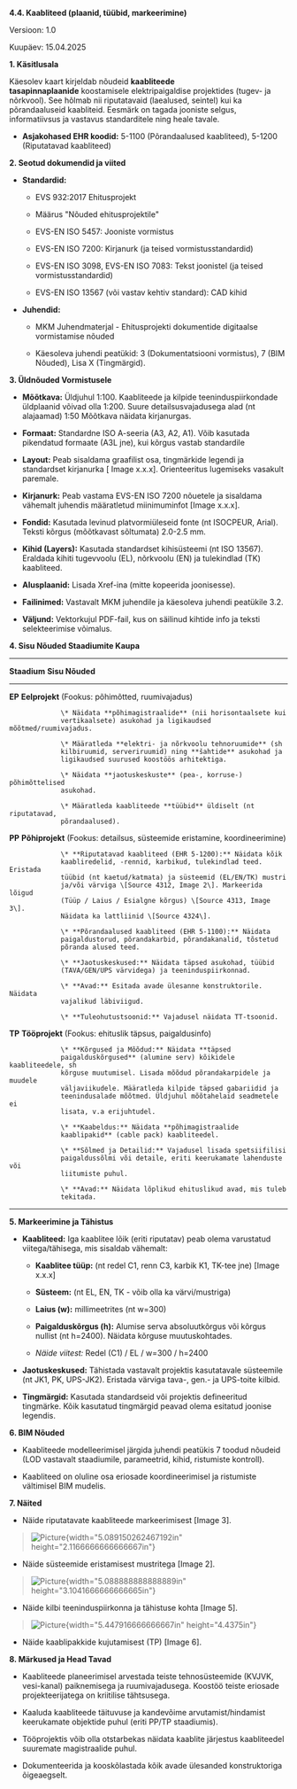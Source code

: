 **4.4. Kaabliteed (plaanid, tüübid, markeerimine)**

Versioon: 1.0

Kuupäev: 15.04.2025

**1. Käsitlusala**

Käesolev kaart kirjeldab nõudeid **kaabliteede
tasapinnaplaanide** koostamisele elektripaigaldise projektides (tugev-
ja nõrkvool). See hõlmab nii riputatavaid (laealused, seintel) kui ka
põrandaaluseid kaabliteid. Eesmärk on tagada jooniste selgus,
informatiivsus ja vastavus standarditele ning heale tavale.

- **Asjakohased EHR koodid:** 5-1100 (Põrandaalused kaabliteed), 5-1200
  (Riputatavad kaabliteed)

**2. Seotud dokumendid ja viited**

- **Standardid:**

  - EVS 932:2017 Ehitusprojekt

  - Määrus \"Nõuded ehitusprojektile\"

  - EVS-EN ISO 5457: Jooniste vormistus

  - EVS-EN ISO 7200: Kirjanurk (ja teised vormistusstandardid)

  - EVS-EN ISO 3098, EVS-EN ISO 7083: Tekst joonistel (ja teised
    vormistusstandardid)

  - EVS-EN ISO 13567 (või vastav kehtiv standard): CAD kihid

- **Juhendid:**

  - MKM Juhendmaterjal - Ehitusprojekti dokumentide digitaalse
    vormistamise nõuded

  - Käesoleva juhendi peatükid: 3 (Dokumentatsiooni vormistus), 7 (BIM
    Nõuded), Lisa X (Tingmärgid).

**3. Üldnõuded Vormistusele**

- **Mõõtkava:** Üldjuhul 1:100. Kaabliteede ja kilpide
  teeninduspiirkondade üldplaanid võivad olla 1:200. Suure
  detailsusvajadusega alad (nt alajaamad) 1:50 Mõõtkava näidata
  kirjanurgas.

- **Formaat:** Standardne ISO A-seeria (A3, A2, A1). Võib kasutada
  pikendatud formaate (A3L jne), kui kõrgus vastab standardile

- **Layout:** Peab sisaldama graafilist osa, tingmärkide legendi ja
  standardset kirjanurka \[ Image x.x.x\]. Orienteeritus lugemiseks
  vasakult paremale.

- **Kirjanurk:** Peab vastama EVS-EN ISO 7200 nõuetele ja sisaldama
  vähemalt juhendis määratletud miinimuminfot \[Image x.x.x\].

- **Fondid:** Kasutada levinud platvormiüleseid fonte (nt ISOCPEUR,
  Arial). Teksti kõrgus (mõõtkavast sõltumata) 2.0-2.5 mm.

- **Kihid (Layers):** Kasutada standardset kihisüsteemi (nt ISO 13567).
  Eraldada kihiti tugevvoolu (EL), nõrkvoolu (EN) ja tulekindlad (TK)
  kaabliteed.

- **Alusplaanid:** Lisada Xref-ina (mitte kopeerida joonisesse).

- **Failinimed:** Vastavalt MKM juhendile ja käesoleva juhendi peatükile
  3.2.

- **Väljund:** Vektorkujul PDF-fail, kus on säilinud kihtide info ja
  teksti selekteerimise võimalus.

**4. Sisu Nõuded Staadiumite Kaupa**

  -----------------------------------------------------------------------------
  **Staadium**   **Sisu Nõuded**
  -------------- --------------------------------------------------------------
  **EP**         **Eelprojekt** (Fookus: põhimõtted, ruumivajadus)

                 \* Näidata **põhimagistraalide** (nii horisontaalsete kui
                 vertikaalsete) asukohad ja ligikaudsed mõõtmed/ruumivajadus.

                 \* Määratleda **elektri- ja nõrkvoolu tehnoruumide** (sh
                 kilbiruumid, serveriruumid) ning **šahtide** asukohad ja
                 ligikaudsed suurused koostöös arhitektiga.

                 \* Näidata **jaotuskeskuste** (pea-, korruse-) põhimõttelised
                 asukohad.

                 \* Määratleda kaabliteede **tüübid** üldiselt (nt riputatavad,
                 põrandaalused).

  **PP**         **Põhiprojekt** (Fookus: detailsus, süsteemide eristamine,
                 koordineerimine)

                 \* **Riputatavad kaabliteed (EHR 5-1200):** Näidata kõik
                 kaabliredelid, -rennid, karbikud, tulekindlad teed. Eristada
                 tüübid (nt kaetud/katmata) ja süsteemid (EL/EN/TK) mustri
                 ja/või värviga \[Source 4312, Image 2\]. Markeerida lõigud
                 (Tüüp / Laius / Esialgne kõrgus) \[Source 4313, Image 3\].
                 Näidata ka lattliinid \[Source 4324\].

                 \* **Põrandaalused kaabliteed (EHR 5-1100):** Näidata
                 paigaldustorud, põrandakarbid, põrandakanalid, tõstetud
                 põranda alused teed.

                 \* **Jaotuskeskused:** Näidata täpsed asukohad, tüübid
                 (TAVA/GEN/UPS värvidega) ja teeninduspiirkonnad.

                 \* **Avad:** Esitada avade ülesanne konstruktorile. Näidata
                 vajalikud läbiviigud.

                 \* **Tuleohutustsoonid:** Vajadusel näidata TT-tsoonid.

  **TP**         **Tööprojekt** (Fookus: ehituslik täpsus, paigaldusinfo)

                 \* **Kõrgused ja Mõõdud:** Näidata **täpsed
                 paigalduskõrgused** (alumine serv) kõikidele kaabliteedele, sh
                 kõrguse muutumisel. Lisada mõõdud põrandakarpidele ja muudele
                 väljaviikudele. Määratleda kilpide täpsed gabariidid ja
                 teenindusalade mõõtmed. Üldjuhul mõõtahelaid seadmetele ei
                 lisata, v.a erijuhtudel.

                 \* **Kaabeldus:** Näidata **põhimagistraalide
                 kaablipakid** (cable pack) kaabliteedel.

                 \* **Sõlmed ja Detailid:** Vajadusel lisada spetsiifilisi
                 paigaldussõlmi või detaile, eriti keerukamate lahenduste või
                 liitumiste puhul.

                 \* **Avad:** Näidata lõplikud ehituslikud avad, mis tuleb
                 tekitada.
  -----------------------------------------------------------------------------

**5. Markeerimine ja Tähistus**

- **Kaabliteed:** Iga kaablitee lõik (eriti riputatav) peab olema
  varustatud viitega/tähisega, mis sisaldab vähemalt:

  - **Kaablitee tüüp:** (nt redel C1, renn C3, karbik K1, TK-tee jne)
    \[Image x.x.x\]

  - **Süsteem:** (nt EL, EN, TK - võib olla ka värvi/mustriga)

  - **Laius (w):** millimeetrites (nt w=300)

  - **Paigalduskõrgus (h):** Alumise serva absoluutkõrgus või kõrgus
    nullist (nt h=2400). Näidata kõrguse muutuskohtades.

  - *Näide viitest:* Redel (C1) / EL / w=300 / h=2400

- **Jaotuskeskused:** Tähistada vastavalt projektis kasutatavale
  süsteemile (nt JK1, PK, UPS-JK2). Eristada värviga tava-, gen.- ja
  UPS-toite kilbid.

- **Tingmärgid:** Kasutada standardseid või projektis defineeritud
  tingmärke. Kõik kasutatud tingmärgid peavad olema esitatud joonise
  legendis.

**6. BIM Nõuded**

- Kaabliteede modelleerimisel järgida juhendi peatükis 7 toodud nõudeid
  (LOD vastavalt staadiumile, parameetrid, kihid, ristumiste kontroll).

- Kaabliteed on oluline osa eriosade koordineerimisel ja ristumiste
  vältimisel BIM mudelis.

**7. Näited**

- Näide riputatavate kaabliteede markeerimisest \[Image 3\].

> ![Picture](../_assets/media/image1.jpeg){width="5.089150262467192in"
> height="2.1166666666666667in"}

- Näide süsteemide eristamisest mustritega \[Image 2\].

> ![Picture](../_assets/media/image2.jpeg){width="5.088888888888889in"
> height="3.1041666666666665in"}

- Näide kilbi teeninduspiirkonna ja tähistuse kohta \[Image 5\].

> ![Picture](../_assets/media/image3.png){width="5.447916666666667in"
> height="4.4375in"}

- Näide kaablipakkide kujutamisest (TP) \[Image 6\].

**8. Märkused ja Head Tavad**

- Kaabliteede planeerimisel arvestada teiste tehnosüsteemide (KVJVK,
  vesi-kanal) paiknemisega ja ruumivajadusega. Koostöö teiste eriosade
  projekteerijatega on kriitilise tähtsusega.

- Kaaluda kaabliteede täituvuse ja kandevõime arvutamist/hindamist
  keerukamate objektide puhul (eriti PP/TP staadiumis).

- Tööprojektis võib olla otstarbekas näidata kaablite järjestus
  kaabliteedel suuremate magistraalide puhul.

- Dokumenteerida ja kooskõlastada kõik avade ülesanded konstruktoriga
  õigeaegselt.
